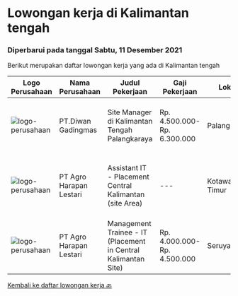 
  # Lowongan kerja di Kalimantan tengah

  ### Diperbarui pada tanggal Sabtu, 11 Desember 2021

  Berikut merupakan daftar lowongan kerja yang ada di Kalimantan tengah

  |Logo Perusahaan | Nama Perusahaan | Judul Pekerjaan | Gaji Pekerjaan | Lokasi | Deskripsi | Tanggal diunggah | Pranala |
  | -------------- | --------------- | --------------- | --------- | --------- | -------------- | ------- | ----------- |
  |![logo-perusahaan](https://image-service-cdn.seek.com.au/6ddc6c82998835e1220f941b2d41e57eefecc158/ee4dce1061f3f616224767ad58cb2fc751b8d2dc)|PT.Diwan Gadingmas|Site Manager di Kalimantan Tengah Palangkaraya|Rp. 4.500.000-Rp. 6.300.000|Palangkaraya|Kandidat harus memiliki setidaknya Diploma di Teknik (Elektro), Teknik (Komputer/Telekomunikasi), Ilmu Komputer/Teknologi Informasi atau setara....|Kamis, 09 Desember 2021|https://www.jobstreet.co.id/id/job/site-manager-di-kalimantan-tengah-palangkaraya-3705381?token=0~1bbf8d6a-c72b-429c-87d0-fe960d566670&sectionRank=1&jobId=jobstreet-id-job-3705381|
|![logo-perusahaan](https://image-service-cdn.seek.com.au/cf504cf0fd63cff79d8947c0ec301d1bfb683f57/ee4dce1061f3f616224767ad58cb2fc751b8d2dc)|PT Agro Harapan Lestari|Assistant IT - Placement Central Kalimantan (site Area)|---|Kotawaringin Timur|Requirement: Bachelor Degree of Computer Science Has experience minimum 4 years Willing to work in Central Kalimantan (Site Area) Willing to work in...|Minggu, 05 Desember 2021|https://www.jobstreet.co.id/id/job/assistant-it-placement-central-kalimantan-site-area-3711163?token=0~1bbf8d6a-c72b-429c-87d0-fe960d566670&sectionRank=2&jobId=jobstreet-id-job-3711163|
|![logo-perusahaan](https://image-service-cdn.seek.com.au/cf504cf0fd63cff79d8947c0ec301d1bfb683f57/ee4dce1061f3f616224767ad58cb2fc751b8d2dc)|PT Agro Harapan Lestari|Management Trainee - IT (Placement in Central Kalimantan Site)|Rp. 4.000.000-Rp. 4.500.000|Seruyan|Maximum availability of IT services as per agreed to SLA - 95% Uptimes at all time for Business application access and support for Weight bridge...|Kamis, 25 November 2021|https://www.jobstreet.co.id/id/job/management-trainee-it-placement-in-central-kalimantan-site-3700952?token=0~1bbf8d6a-c72b-429c-87d0-fe960d566670&sectionRank=3&jobId=jobstreet-id-job-3700952|


  [Kembali ke daftar lowongan kerja 🔙](../README.md#daftar-lowongan-kerja)
  